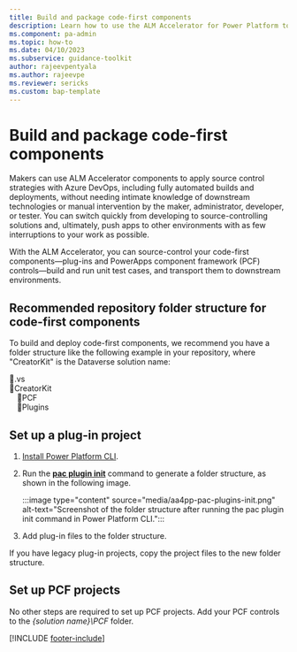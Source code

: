 ```yaml
---
title: Build and package code-first components
description: Learn how to use the ALM Accelerator for Power Platform to source control your code-first components, build and run unit test cases, and transport them to downstream environments.
ms.component: pa-admin
ms.topic: how-to
ms.date: 04/10/2023
ms.subservice: guidance-toolkit
author: rajeevpentyala
ms.author: rajeevpe
ms.reviewer: sericks
ms.custom: bap-template
---
```


# Build and package code-first components

Makers can use ALM Accelerator components to apply source control strategies with Azure DevOps, including fully automated builds and deployments, without needing intimate knowledge of downstream technologies or manual intervention by the maker, administrator, developer, or tester. You can switch quickly from developing to source-controlling solutions and, ultimately, push apps to other environments with as few interruptions to your work as possible.

With the ALM Accelerator, you can source-control your code-first components&mdash;plug-ins and PowerApps component framework (PCF) controls&mdash;build and run unit test cases, and transport them to downstream environments.

## Recommended repository folder structure for code-first components

To build and deploy code-first components, we recommend you have a folder structure like the following example in your repository, where "CreatorKit" is the Dataverse solution name:

📁.vs  
📂CreatorKit  
&emsp;📁PCF  
&emsp;📁Plugins

## Set up a plug-in project

1. [Install Power Platform CLI](/power-platform/developer/cli/introduction).

1. Run the [**pac plugin init**](/power-platform/developer/cli/reference/plugin) command to generate a folder structure, as shown in the following image.

   :::image type="content" source="media/aa4pp-pac-plugins-init.png" alt-text="Screenshot of the folder structure after running the pac plugin init command in Power Platform CLI.":::

1. Add plug-in files to the folder structure.

If you have legacy plug-in projects, copy the project files to the new folder structure.

## Set up PCF projects

No other steps are required to set up PCF projects. Add your PCF controls to the *{solution name}\PCF* folder.

[!INCLUDE [footer-include](../../includes/footer-banner.md)]
